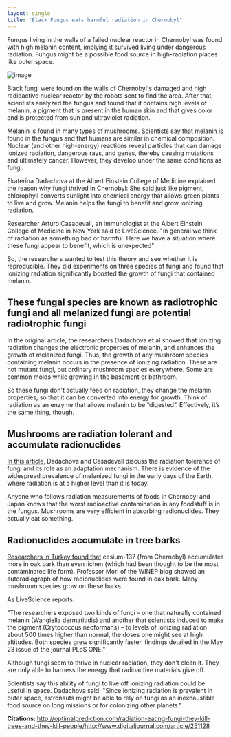 ```yaml
---
layout: single
title: "Black Fungus eats harmful radiation in Chernobyl"
---
```

Fungus living in the walls of a failed nuclear reactor in Chernobyl was found with high melanin content, implying it survived living under dangerous radiation. Fungus might be a possible food source in high-radiation places like outer space. 

![image](https://i.ibb.co/XDF4P6j/fungusblack.jpg)

Black fungi were found on the walls of Chernobyl's damaged and high radioactive nuclear reactor by the robots sent to find the area. After that, scientists analyzed the fungus and found that it contains high levels of melanin, a pigment that is present in the human skin and that gives color and is protected from sun and ultraviolet radiation.

Melanin is found in many types of mushrooms. Scientists say that melanin is found in the fungus and that humans are similar in chemical composition.
Nuclear (and other high-energy) reactions reveal particles that can damage ionized radiation, dangerous rays, and genes, thereby causing mutations and ultimately cancer. However, they develop under the same conditions as fungi.

Ekaterina Dadachova at the Albert Einstein College of Medicine explained the reason why fungi thrived in Chernobyl: She said just like pigment, chlorophyll converts sunlight into chemical energy that allows green plants to live and grow. Melanin helps the fungi to benefit and grow ionizing radiation.

<script async src="//pagead2.googlesyndication.com/pagead/js/adsbygoogle.js"></script>
<ins class="adsbygoogle"
     style="display:block; text-align:center;"
     data-ad-layout="in-article"
     data-ad-format="fluid"
     data-ad-client="ca-pub-7868661326160958"
     data-ad-slot="3072558811"></ins>
<script>
     (adsbygoogle = window.adsbygoogle || []).push({});
</script>

Researcher Arturo Casadevall, an immunologist at the Albert Einstein College of Medicine in New York said to LiveScience.
"In general we think of radiation as something bad or harmful. Here we have a situation where these fungi appear to benefit, which is unexpected"

So, the researchers wanted to test this theory and see whether it is reproducible. They did experiments on three species of fungi and found that ionizing radiation significantly boosted the growth of fungi that contained melanin.

These fungal species are known as radiotrophic fungi and all melanized fungi are potential radiotrophic fungi
-
In the original article, the researchers Dadachova et al showed that ionizing radiation changes the electronic properties of melanin, and enhances the growth of melanized fungi. Thus, the growth of any mushroom species containing melanin occurs in the presence of ionizing radiation. These are not mutant fungi, but ordinary mushroom species everywhere. Some are common molds while growing in the basement or bathroom.

So these fungi don't actually feed on radiation, they change the melanin properties, so that it can be converted into energy for growth. Think of radiation as an enzyme that allows melanin to be “digested”. Effectively, it’s the same thing, though.

Mushrooms are radiation tolerant and accumulate radionuclides
-
[In this article](https://www.ncbi.nlm.nih.gov/pmc/articles/PMC2677413/), Dadachova and Casadevall discuss the radiation tolerance of fungi and its role as an adaptation mechanism. There is evidence of the widespread prevalence of melanized fungi in the early days of the Earth, where radiation is at a higher level than it is today.

Anyone who follows radiation measurements of foods in Chernobyl and Japan knows that the worst radioactive contamination in any foodstuff is in the fungus. Mushrooms are very efficient in absorbing radionuclides. They actually eat something.

<script async src="//pagead2.googlesyndication.com/pagead/js/adsbygoogle.js"></script>
<ins class="adsbygoogle"
     style="display:block; text-align:center;"
     data-ad-layout="in-article"
     data-ad-format="fluid"
     data-ad-client="ca-pub-7868661326160958"
     data-ad-slot="3072558811"></ins>
<script>
     (adsbygoogle = window.adsbygoogle || []).push({});
</script>

Radionuclides accumulate in tree barks
-
[Researchers in Turkey found that](https://www.ncbi.nlm.nih.gov/pubmed/20678943) cesium-137 (from Chernobyl) accumulates more in oak bark than even lichen (which had been thought to be the most contaminated life form). Professor Mori of the WINEP blog showed an autoradiograph of how radionuclides were found in oak bark. Many mushroom species grow on these barks.

As LiveScience reports:

"The researchers exposed two kinds of fungi – one that naturally contained melanin (Wangiella dermatitidis) and another that scientists induced to make the pigment (Crytococcus neoformans) – to levels of ionizing radiation about 500 times higher than normal, the doses one might see at high altitudes. Both species grew significantly faster, findings detailed in the May 23 issue of the journal PLoS ONE."

Although fungi seem to thrive in nuclear radiation, they don't clean it. They are only able to harness the energy that radioactive materials give off.

Scientists say this ability of fungi to live off ionizing radiation could be useful in space. Dadachova said:
"Since ionizing radiation is prevalent in outer space, astronauts might be able to rely on fungi as an inexhaustible food source on long missions or for colonizing other planets."

<p class="notice--info"><strong>Citations: </strong><a href="http://optimalprediction.com/radiation-eating-fungi-they-kill-trees-and-they-kill-people/">http://optimalprediction.com/radiation-eating-fungi-they-kill-trees-and-they-kill-people/</a><a href="http://www.digitaljournal.com/article/251128">http://www.digitaljournal.com/article/251128</a></p>
